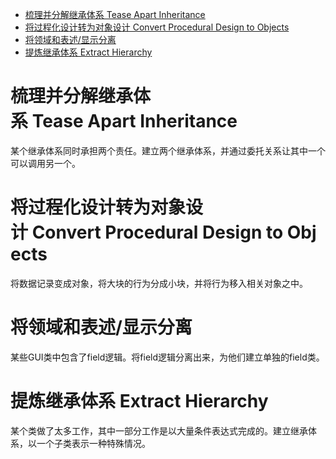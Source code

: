 - [梳理并分解继承体系 Tease Apart Inheritance](#梳理并分解继承体系teaseapartinheritance)
- [将过程化设计转为对象设计 Convert Procedural Design to Objects](#将过程化设计转为对象设计convertproceduraldesigntoobjects)
- [将领域和表述/显示分离](#将领域和表述显示分离)
- [提炼继承体系 Extract Hierarchy](#提炼继承体系extracthierarchy)


# 梳理并分解继承体系 Tease Apart Inheritance
某个继承体系同时承担两个责任。建立两个继承体系，并通过委托关系让其中一个可以调用另一个。

# 将过程化设计转为对象设计 Convert Procedural Design to Objects
将数据记录变成对象，将大块的行为分成小块，并将行为移入相关对象之中。

# 将领域和表述/显示分离
某些GUI类中包含了field逻辑。将field逻辑分离出来，为他们建立单独的field类。

# 提炼继承体系 Extract Hierarchy
某个类做了太多工作，其中一部分工作是以大量条件表达式完成的。建立继承体系，以一个子类表示一种特殊情况。
